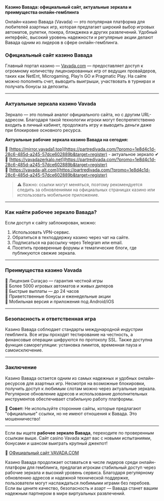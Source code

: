 **Казино Вавада: официальный сайт, актуальные зеркала и преимущества онлайн-гемблинга**

Онлайн-казино Вавада (Vavada) — это популярная платформа для любителей азартных игр, которая предлагает широкий выбор игровых автоматов, рулетки, покера, блэкджека и других развлечений. Удобный интерфейс, высокий уровень надежности и регулярные акции делают Вавада одним из лидеров в сфере онлайн-гемблинга.

### Официальный сайт казино Вавада

Главный портал казино — [Vavada.com](https://partredivada.com/?promo=1e8d4c1d-28c6-485d-a245-57dce602889b&target=register) — предоставляет доступ к огромному количеству лицензированных игр от ведущих провайдеров, таких как NetEnt, Microgaming, Play’n GO и Pragmatic Play. На сайте можно пополнять счет, выводить выигрыши, участвовать в турнирах и получать бонусы за депозиты.

---

### Актуальные зеркала казино Vavada

Зеркало — это полный аналог официального сайта, но с другим URL-адресом. Благодаря такой технологии игроки могут беспрепятственно входить в личный кабинет, продолжать игру и выводить деньги даже при блокировке основного ресурса.

**Актуальные рабочие зеркала казино Вавада на сегодня:**

🔗 [https://mirror.vavada1.top](https://partredivada.com/?promo=1e8d4c1d-28c6-485d-a245-57dce602889b&target=register)  - актуальное зеркало ✔
🔗 [https://vavadazerkalo.net](https://partredivada.com/?promo=1e8d4c1d-28c6-485d-a245-57dce602889b&target=register)  
🔗 [https://vavada-alt.com](https://partredivada.com/?promo=1e8d4c1d-28c6-485d-a245-57dce602889b&target=register)

> ⚠️ Важно: ссылки могут меняться, поэтому рекомендуется следить за обновлениями на официальных страницах казино или использовать мобильное приложение.

---

### Как найти рабочее зеркало Вавада?

Если доступ к сайту заблокирован, можно:

1. Использовать VPN-сервис.
2. Обратиться в техподдержку казино через чат на сайте.
3. Подписаться на рассылку через Telegram или email.
4. Посетить проверенные форумы и тематические блоги, где публикуются свежие зеркала.

---

### Преимущества казино Vavada

🔹 Лицензия Curaçao — гарантия честной игры  
🔹 Более 5000 игровых автоматов и живых дилеров  
🔹 Быстрые выплаты — до 24 часов  
🔹 Приветственные бонусы и еженедельные акции  
🔹 Мобильная версия и приложения под Android/iOS  

---

### Безопасность и ответственная игра

Казино Вавада соблюдает стандарты международной индустрии гемблинга. Все игры проходят тестирование на честность, а финансовые операции шифруются по протоколу SSL. Также доступна функция саморегуляции: установка лимитов, временная пауза и самоисключение.

---

### Заключение

Казино Вавада остается одним из самых надежных и удобных онлайн-ресурсов для азартных игр. Несмотря на возможные блокировки, получить доступ к любимым слотам можно через актуальные зеркала. Регулярное обновление адресов и использование дополнительных инструментов обеспечивает стабильную работу платформы.

📌 **Совет:** Не используйте сторонние сайты, которые предлагают "официальные" ссылки, но не имеют отношения к Вавада. Это мошенничество!

---

Если вы ищете **рабочее зеркало Вавада**, переходите по проверенным ссылкам выше. Сайт casino Vavada ждет вас с новыми испытаниями, бонусами и шансом выиграть крупный джекпот!

🔗 [ОФициальный сайт VAVADA.COM](https://partredivada.com/?promo=1e8d4c1d-28c6-485d-a245-57dce602889b&target=register)

Казино Вавада продолжает оставаться в числе лидеров среди онлайн-платформ для гемблинга, предлагая игрокам стабильный доступ через рабочие зеркала и высокий уровень сервиса. Благодаря регулярному обновлению адресов и надежной технической поддержке, пользователи могут наслаждаться любимыми играми без перебоев. Если вы цените качество, безопасность и азарт — Вавада станет вашим надежным партнером в мире виртуальных развлечений.

